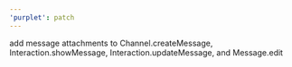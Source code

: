 ```yaml
---
'purplet': patch
---
```


add message attachments to Channel.createMessage, Interaction.showMessage, Interaction.updateMessage, and Message.edit
